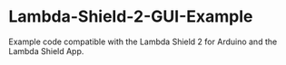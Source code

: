 # Lambda-Shield-2-GUI-Example
Example code compatible with the Lambda Shield 2 for Arduino and the Lambda Shield App.
